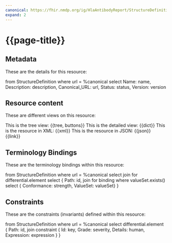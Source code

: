 ```yaml
---
canonical: https://fhir.nmdp.org/ig/HlaAntibodyReport/StructureDefinition/hla-antibody-diagnostic-report
expand: 2
---
```


# {{page-title}}

## Metadata

These are the details for this resource:

<fql output="table">
	from
		StructureDefinition
	where
		url = %canonical
	select
		Name: name,
		Description: description,
		Canonical_URL: url,
		Status: status,
		Version: version
</fql>

## Resource content

These are different views on this resource:

<tabs>
<tab title="Overview">
	This is the tree view:
	{{tree, buttons}}
</tab>
<tab title="Detailed view">
	This is the detailed view:
	{{dict}}
</tab>
<tab title="XML">
	This is the resource in XML:
	{{xml}}
</tab>
<tab title="JSON">	
	This is the resource in JSON:
	{{json}}
</tab>
<tab title="Link">
	{{link}}
</tab>
</tabs>

## Terminology Bindings

These are the terminology bindings within this resource:

<fql>
	from
    	StructureDefinition
	where
    	url = %canonical
	select
    	join for differential.element
      		select {
				Path: id,
				join
				for binding
				where valueSet.exists()
				select {
					Conformance: strength,
					ValueSet: valueSet}
        	}
</fql>

## Constraints

These are the constraints (invariants) defined within this resource:

<fql>
    from
		StructureDefinition
    where
		url = %canonical
    select
		differential.element {
			Path: id,
			join constraint {
				Id: key,
				Grade: severity,
				Details: human,
				Expression: expression
				}
			}
</fql>